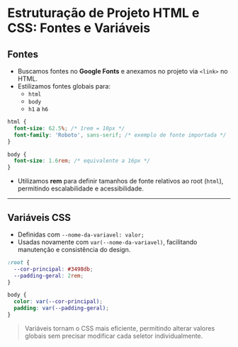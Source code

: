 # Estruturação de Projeto HTML e CSS: Fontes e Variáveis

## Fontes
- Buscamos fontes no **Google Fonts** e anexamos no projeto via `<link>` no HTML.
- Estilizamos fontes globais para:
  - `html`  
  - `body`  
  - `h1` a `h6`

```css
html {
  font-size: 62.5%; /* 1rem = 10px */
  font-family: 'Roboto', sans-serif; /* exemplo de fonte importada */
}

body {
  font-size: 1.6rem; /* equivalente a 16px */
}
```

- Utilizamos **rem** para definir tamanhos de fonte relativos ao root (`html`), permitindo escalabilidade e acessibilidade.

---

## Variáveis CSS
- Definidas com `--nome-da-variavel: valor;`  
- Usadas novamente com `var(--nome-da-variavel)`, facilitando manutenção e consistência do design.

```css
:root {
  --cor-principal: #3498db;
  --padding-geral: 2rem;
}

body {
  color: var(--cor-principal);
  padding: var(--padding-geral);
}
```

> Variáveis tornam o CSS mais eficiente, permitindo alterar valores globais sem precisar modificar cada seletor individualmente.
